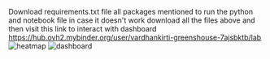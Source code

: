 Download requirements.txt file all packages mentioned to run the python and notebook file 
in case it doesn't work download all the files above and then visit this link to interact with dashboard 
https://hub.ovh2.mybinder.org/user/vardhankirti-greenshouse-7ajsbktb/lab
![heatmap](https://github.com/user-attachments/assets/aed43805-e08d-4afb-931b-a1d4c0791993)
![dashboard](https://github.com/user-attachments/assets/163cfc83-f56a-406f-a0da-56f18b5ff2de)

